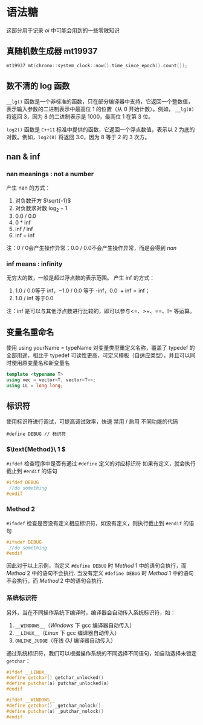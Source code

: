 
# 语法糖

这部分用于记录 $oi$ 中可能会用到的一些零散知识

## 真随机数生成器 $\text{mt19937}$

```cpp
mt19937 mt(chrono::system_clock::now().time_since_epoch().count());
```

## 数不清的 $\text{log}$ 函数

`__lg()` 函数是一个非标准的函数，只在部分编译器中支持，它返回一个整数值，表示输入参数的二进制表示中最高位 $1$ 的位置（从 $0$ 开始计数）。例如， `__lg(8)` 将返回 $3$，因为 $8$ 的二进制表示是 $1000$，最高位 $1$ 在第 $3$ 位。

`log2()` 函数是 `C++11` 标准中提供的函数，它返回一个浮点数值，表示以 $2$ 为底的对数。例如，`log2(8)` 将返回 $3.0$，因为 $8$ 等于 $2$ 的 $3$ 次方。

## $\text{nan}$ & $\text{inf}$

### $\text{nan meanings : not a number}$

产生 $\text{nan}$ 的方式：

1. 对负数开方 $\sqrt{-1}$
2. 对负数求对数 $\log_2-1$
3. $0.0\ /\ 0.0$
4. $0\ *\ \text{inf}$
5. $\text{inf}\ /\ \text{inf}$
6. $\text{inf}\ -\ \text{inf}$
   
注：$0\ /\ 0$会产生操作异常；$0.0\ /\ 0.0$不会产生操作异常，而是会得到 $nan$

### $\text{inf means : infinity}$

无穷大的数，一般是超过浮点数的表示范围。
产生 $\text{inf}$ 的方式：

1. $1.0\ /\ 0.0$等于 $\text{inf}$，$-1.0\ /\ 0.0$ 等于 $\text{-inf}$，$0.0\ + \text{inf} = \text{inf}$；
2. $1.0\ /\ \text{inf}$ 等于0.0

注：$\text{inf}$ 是可以与其他浮点数进行比较的，即可以参与<=、>+、==、!= 等运算。


## 变量名重命名

使用 $\text{using yourName = typeName}$ 对变量类型重定义名称，覆盖了 $\text{typedef}$ 的全部用途，相比于 $\text{typedef}$ 可读性更高，可定义模板（自适应类型），并且可以同时使用原变量名和新变量名

```cpp
template <typename T>
using vec = vector<T, vector<T>>;
using LL = long long;
```

## 标识符

使用标识符进行调试，可提高调试效率，快速 禁用 / 启用 不同功能的代码

```
#define DEBUG // 标识符 
```

### $\text{Method}\ 1 $

`#ifdef` 检查程序中是否有通过 `#define` 定义的对应标识符
如果有定义，就会执行截止到 `#endif` 的语句

```cpp
#ifdef DEBUG
 //do something
#endif
```

### $\text{Method}\ 2$

`#ifndef` 检查是否没有定义相应标识符，如没有定义，则执行截止到 `#endif` 的语句

```cpp
#ifndef DEBUG
 //do something
#endif
```

因此对于以上示例，当定义 `#define DEBUG` 时 $Method\ 1$ 中的语句会执行，而 $Method\ 2$ 中的语句不会执行. 当没有定义 `#define DEBUG` 时 $Method\ 1$ 中的语句不会执行，而 $Method\ 2$ 中的语句会执行. 

### 系统标识符

另外，当在不同操作系统下编译时，编译器会自动传入系统标识符，如：

1. `__WINDOWS__`（$Windows$ 下 gcc 编译器自动传入）
2. `__LINUX__`（$Linux$ 下 gcc 编译器自动传入）
3. `ONLINE_JUDGE`（在线 $OJ$ 编译器自动传入）

通过系统标识符，我们可以根据操作系统的不同选择不同语句，如自动选择未锁定 `getchar`：

```cpp
#ifdef __LINUX__
#define getchar() getchar_unlocked()
#define putchar(a) putchar_unlocked(a)
#endif

#ifdef __WINDOWS__
#define getchar() _getchar_nolock()
#define putchar(a) _putchar_nolock()
#endif
```
